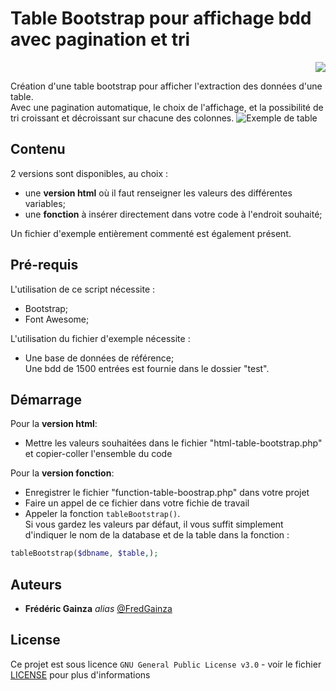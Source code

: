# Table Bootstrap pour affichage bdd avec pagination et tri

<p align="right"><img src="https://img.shields.io/badge/KoPaTiK-Agency-blue"><p align="right">

Création d'une table bootstrap pour afficher l'extraction des données d'une table.  
Avec une pagination automatique, le choix de l'affichage, et la possibilité de tri croissant et décroissant sur chacune des colonnes.
![Exemple de table](/img/divers/pagination-github.jpg "Exemple de table obtenue")

## Contenu

2 versions sont disponibles, au choix :

* une **version html** où il faut renseigner les valeurs des différentes variables;
* une **fonction** à insérer directement dans votre code à l'endroit souhaité;

Un fichier d'exemple entièrement commenté est également présent.

## Pré-requis

L'utilisation de ce script nécessite :

* Bootstrap;
* Font Awesome;

L'utilisation du fichier d'exemple nécessite :

* Une base de données de référence;  
Une bdd de 1500 entrées est fournie dans le dossier "test".

## Démarrage

Pour la **version html**:

* Mettre les valeurs souhaitées dans le fichier "html-table-bootstrap.php" et copier-coller l'ensemble du code

Pour la **version fonction**:

* Enregistrer le fichier "function-table-boostrap.php" dans votre projet
* Faire un appel de ce fichier dans votre fichie de travail
* Appeler la fonction `tableBootstrap()`.  
Si vous gardez les valeurs par défaut, il vous suffit simplement d'indiquer le nom de la database et de la table dans la fonction :

```php
tableBootstrap($dbname, $table,);
```

## Auteurs

* **Frédéric Gainza** _alias_ [@FredGainza](https://github.com/FredGainza)

## License

Ce projet est sous licence ``GNU General Public License v3.0`` - voir le fichier [LICENSE](LICENSE) pour plus d'informations
